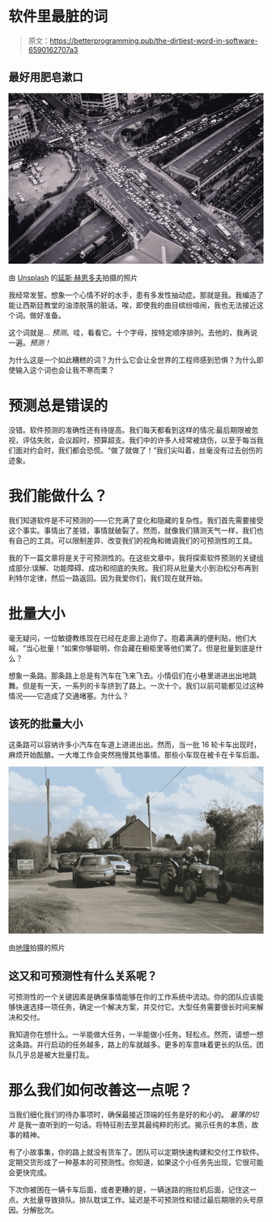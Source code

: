 # 软件里最脏的词

> 原文：<https://betterprogramming.pub/the-dirtiest-word-in-software-6590162707a3>

## 最好用肥皂漱口

![](img/8f769d35201b974c96a79b81cc0bfd0c.png)

由 [Unsplash](https://unsplash.com/) 的[延斯·赫恩多夫](https://unsplash.com/@jens_h)拍摄的照片

我经常发誓。想象一个心情不好的水手，患有多发性抽动症。那就是我。我编造了能让西斯廷教堂的油漆脱落的脏话。唉，即使我的曲目缤纷喧闹，我也无法接近这个词。做好准备。

这个词就是… *预测*。哇，看看它。十个字母，按特定顺序排列。去他的，我再说一遍。*预测！*

为什么这是一个如此糟糕的词？为什么它会让全世界的工程师感到恐惧？为什么即使输入这个词也会让我不寒而栗？

# 预测总是错误的

没错。软件预测的准确性还有待提高。我们每天都看到这样的情况:最后期限被忽视，评估失败，会议超时，预算超支。我们中的许多人经常被烧伤，以至于每当我们面对约会时，我们都会恐慌。“做了就做了！”我们尖叫着，丝毫没有过去创伤的迹象。

# 我们能做什么？

我们知道软件是不可预测的——它充满了变化和隐藏的复杂性。我们首先需要接受这个事实。事情出了差错，事情就破裂了。然而，就像我们猜测天气一样，我们也有自己的工具。可以限制差异、改变我们的视角和微调我们的可预测性的工具。

我的下一篇文章将是关于可预测性的。在这些文章中，我将探索软件预测的关键组成部分:误解、功能障碍、成功和彻底的失败。我们将从批量大小到泊松分布再到利特尔定律，然后一路返回。因为我爱你们，我们现在就开始。

# 批量大小

毫无疑问，一位敏捷教练现在已经在走廊上追你了。抱着满满的便利贴，他们大喊，“当心批量！”如果你够聪明，你会藏在橱柜里等他们累了。但是批量到底是什么？

想象一条路。那条路上总是有汽车在飞来飞去。小情侣们在小巷里进进出出地跳舞。但是有一天，一系列的卡车挤到了路上。一次十个。我们以前可能都见过这种情况——它造成了交通堵塞。为什么？

## 该死的批量大小

这条路可以容纳许多小汽车在车道上进进出出。然而，当一批 16 轮卡车出现时，麻烦开始酝酿。一大堆工作会突然拖慢其他事情。那些小车现在被卡在卡车后面。

![](img/ac87dc28dd4897050e73bc77b5db2d04.png)

由[地理](https://www.geograph.org.uk/photo/5739459)拍摄的照片

## 这又和可预测性有什么关系呢？

可预测性的一个关键因素是确保事情能够在你的工作系统中流动。你的团队应该能够快速选择一项任务，确定一个解决方案，并交付它。大型任务需要很长时间来解决和交付。

我知道你在想什么。一半能做大任务，一半能做小任务。轻松点。然而，请想一想这条路。并行启动的任务越多，路上的车就越多。更多的车意味着更长的队伍。团队几乎总是被大批量打乱。

# 那么我们如何改善这一点呢？

当我们细化我们的待办事项时，确保最接近顶端的任务是好的和小的。 *最薄的切片* 是我一直听到的一句话。将特征削去至其最纯粹的形式。揭示任务的本质，故事的精神。

有了小故事集，你的路上就没有货车了。团队可以定期快速构建和交付工作软件。定期交货形成了一种基本的可预测性。你知道，如果这个小任务先出现，它很可能会更快完成。

下次你被困在一辆卡车后面，或者更糟的是，一辆迷路的拖拉机后面，记住这一点。大批量导致排队。排队耽误工作。延迟是不可预测性和错过最后期限的头号原因。分解批次。
